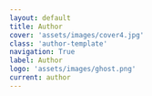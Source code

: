 ```yaml
---
layout: default
title: Author
cover: 'assets/images/cover4.jpg'
class: 'author-template'
navigation: True
label: Author
logo: 'assets/images/ghost.png'
current: author
---
```


